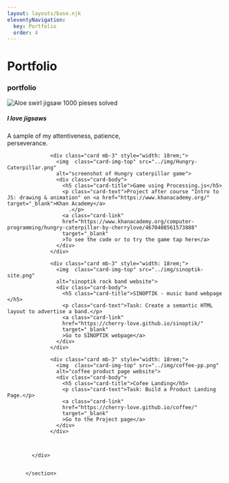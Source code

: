 ```yaml
---
layout: layouts/base.njk
eleventyNavigation:
  key: Portfolio
  order: 4
---
```

# Portfolio

  <section  tabindex="3" id="portfolio" class="container container-lg-fluid p-4 mb-4 rounded border-1">
            <h3 class="fs-3  fw-bold px-5 text-uppercase rounded-end">portfolio</h3>
            <div class="d-flex flex-row justify-content-around flex-wrap">
                <div class="card mb-3" style="width: 18rem;">
                    <img src="../img/aloe-swirl.png"
                    alt="Aloe swirl jigsaw 1000 pieses solved"
                     class="card-img-top" >
                    <div class="card-body">
                      <h5 class="card-title">I love jigsaws</h5>
                      <p class="card-text">A sample of my attentiveness, patience, perseverance.</p>
                    </div>
                  </div>

                  <div class="card mb-3" style="width: 18rem;">
                    <img  class="card-img-top" src="../img/Hungry-Caterpillar.png"
                    alt="screenshot of Hungry caterpillar game">
                    <div class="card-body">
                      <h5 class="card-title">Game using Processing.js</h5>
                      <p class="card-text">Project after course "Intro to JS: drawing & animation" on <a href="https://www.khanacademy.org/" target="_blank">Khan Academy</a>
                        .</p>
                      <a class="card-link"
                      href="https://www.khanacademy.org/computer-programming/hungry-caterpillar-by-cherrylove/4670408561573888"
                      target="_blank"
                      >To see the code or to try the game tap here</a>
                    </div>
                  </div>

                  <div class="card mb-3" style="width: 18rem;">
                    <img  class="card-img-top" src="../img/sinoptik-site.png"
                    alt="sinoptik rock band website">
                    <div class="card-body">
                      <h5 class="card-title">SINOPTIK - music band webpage </h5>
                      <p class="card-text">Task: Create a semantic HTML layout to advertise a band.</p>
                      <a class="card-link"
                      href="https://cherry-love.github.io/sinoptik/"
                      target="_blank"
                      >Go to SINOPTIK webpage</a>
                    </div>
                  </div>

                  <div class="card mb-3" style="width: 18rem;">
                    <img  class="card-img-top" src="../img/coffee-pp.png"
                    alt="coffee product page website">
                    <div class="card-body">
                      <h5 class="card-title">Cofee Landing</h5>
                      <p class="card-text">Task: Build a Product Landing Page.</p>
                      <a class="card-link"
                      href="https://cherry-love.github.io/coffee/"
                      target="_blank"
                      >Go to the Project page</a>
                    </div>
                  </div>



            </div>


          </section>
